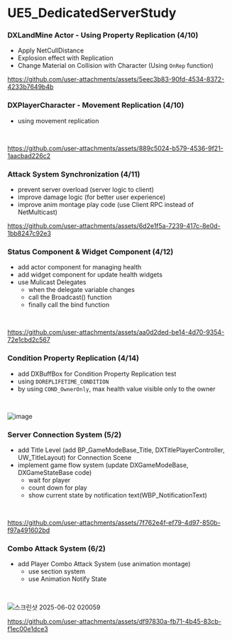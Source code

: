 # UE5_DedicatedServerStudy

### DXLandMine Actor - Using Property Replication (4/10)
* Apply NetCullDistance
* Explosion effect with Replication
* Change Material on Collision with Character (Using `OnRep` function) </br>

https://github.com/user-attachments/assets/5eec3b83-90fd-4534-8372-4233b7649b4b

### DXPlayerCharacter - Movement Replication (4/10)
* using movement replication
<br/>

https://github.com/user-attachments/assets/889c5024-b579-4536-9f21-1aacbad226c2

### Attack System Synchronization (4/11)
* prevent server overload (server logic to client)
* improve damage logic (for better user experience)
* improve anim montage play code (use Client RPC instead of NetMulticast) <br/>

https://github.com/user-attachments/assets/6d2e1f5a-7239-417c-8e0d-1bb8247c92e3

### Status Component & Widget Component (4/12)
* add actor component for managing health
* add widget component for update health widgets
* use Mulicast Delegates
  * when the delegate variable changes
  * call the Broadcast() function
  * finally call the bind function
<br/>

https://github.com/user-attachments/assets/aa0d2ded-be14-4d70-9354-72e1cbd2c567

### Condition Property Replication (4/14)
* add DXBuffBox for Condition Property Replication test
* using `DOREPLIFETIME_CONDITION`
* by using `COND_OwnerOnly`, max health value visible only to the owner
<br/>

![image](https://github.com/user-attachments/assets/7674c17e-ff47-492f-a413-afedf157615b)

### Server Connection System (5/2)
* add Title Level (add BP_GameModeBase_Title, DXTitlePlayerController, UW_TitleLayout) for Connection Scene
* implement game flow system (update DXGameModeBase, DXGameStateBase code) 
  * wait for player
  * count down for play
  * show current state by notification text(WBP_NotificationText)
 <br/>

https://github.com/user-attachments/assets/7f762e4f-ef79-4d97-850b-f97a491602bd

### Combo Attack System (6/2)
* add Player Combo Attack System (use animation montage)
  * use section system
  * use Animation Notify State
<br/>

![스크린샷 2025-06-02 020059](https://github.com/user-attachments/assets/40fe0e61-7633-4dbf-bb90-e0a31993f8d8)
<br/>

https://github.com/user-attachments/assets/df97830a-fb71-4b45-83cb-f1ec00e1dce3



 

